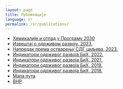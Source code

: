 ```yaml
---
layout: page
title: Публикације
language: sr
permalink: /sr/publications/
---
```


<div>
    <ul class="publications">
        <li><a href="http://bhas.gov.ba/data/Publikacije/Metodologije/ENV_00_2020_MD_0_SR.pdf" target="_blank">Хемикалије и отпад у Програму 2030</a> </li>
        <li><a href="http://s3.amazonaws.com/sustainabledevelopment.report/2023/sustainable-development-report-2023.pdf" target="_blank">Извештај о одрживом развоју, 2023.</a> </li>
        <li><a href="http://www.bhas.gov.ba/data/Publikacije/Saopstenja/2023/SDG_01_2023_Y1_1_SR.pdf" target="_blank">Напредак према остварењу СДГ циљева, 2023.</a></li>
        <li><a href="http://bhas.gov.ba/data/Publikacije/Bilteni/2024/SDG_00_2023_TB_1_BS.pdf" target="_blank">Индикатори одрживог развоја БиХ, 2022.</a></li>
        <li><a href="http://www.bhas.gov.ba/data/Publikacije/Bilteni/2022/SDG_00_2021_TB_1_SR.pdf" target="_blank">Индикатори одрживог развоја БиХ, 2021.</a></li>
        <li><a href="http://www.bhas.gov.ba/data/Publikacije/Bilteni/2021/SDG_00_2019_TB_0_SR.pdf" target="_blank">Индикатори одрживог развоја БиХ, 2019.</a></li>
        <li><a href="http://bhas.gov.ba/data/Publikacije/Bilteni/2019/SDG_00_2018_TB_0_BS.pdf" target="_blank">Индикатори одрживог развоја БиХ, 2018.</a> </li>
        <li><a href="http://bhas.gov.ba/data/Publikacije/Metodologije/SDG_00_2020_MD_0_BS.pdf" target="_blank">Мапа пута</a> </li>
        <li><a href="http://bhas.gov.ba/data/Publikacije/Metodologije/SDG_00_2019_MD_0_BS.pdf" target="_blank">ВНР</a> </li>
    </ul>
</div>
